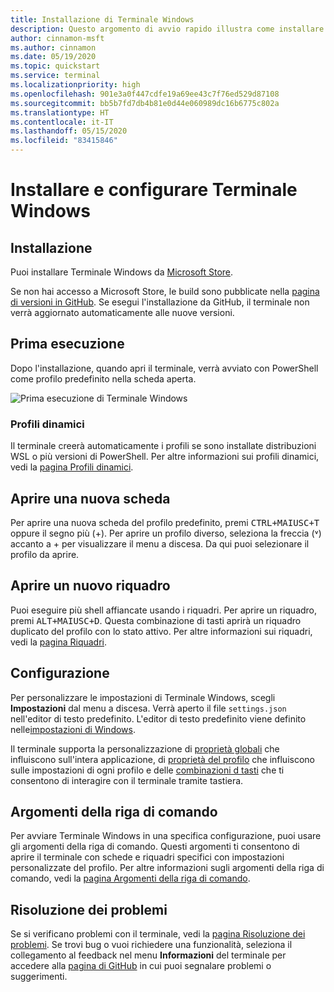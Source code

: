 ```yaml
---
title: Installazione di Terminale Windows
description: Questo argomento di avvio rapido illustra come installare ed eseguire Terminale Windows.
author: cinnamon-msft
ms.author: cinnamon
ms.date: 05/19/2020
ms.topic: quickstart
ms.service: terminal
ms.localizationpriority: high
ms.openlocfilehash: 901e3a0f447cdfe19a69ee43c7f76ed529d87108
ms.sourcegitcommit: bb5b7fd7db4b81e0d44e060989dc16b6775c802a
ms.translationtype: HT
ms.contentlocale: it-IT
ms.lasthandoff: 05/15/2020
ms.locfileid: "83415846"
---
```

# <a name="install-and-set-up-windows-terminal"></a>Installare e configurare Terminale Windows

## <a name="installation"></a>Installazione

Puoi installare Terminale Windows da [Microsoft Store](https://aka.ms/terminal).

Se non hai accesso a Microsoft Store, le build sono pubblicate nella [pagina di versioni in GitHub](https://github.com/microsoft/terminal/releases). Se esegui l'installazione da GitHub, il terminale non verrà aggiornato automaticamente alle nuove versioni.

## <a name="first-run"></a>Prima esecuzione

Dopo l'installazione, quando apri il terminale, verrà avviato con PowerShell come profilo predefinito nella scheda aperta.

![Prima esecuzione di Terminale Windows](./images/first-run.png)

### <a name="dynamic-profiles"></a>Profili dinamici

Il terminale creerà automaticamente i profili se sono installate distribuzioni WSL o più versioni di PowerShell. Per altre informazioni sui profili dinamici, vedi la [pagina Profili dinamici](./dynamic-profiles.md).

## <a name="open-a-new-tab"></a>Aprire una nuova scheda

Per aprire una nuova scheda del profilo predefinito, premi <kbd>CTRL+MAIUSC+T</kbd> oppure il segno più (+). Per aprire un profilo diverso, seleziona la freccia (˅) accanto a + per visualizzare il menu a discesa. Da qui puoi selezionare il profilo da aprire.

## <a name="open-a-new-pane"></a>Aprire un nuovo riquadro

Puoi eseguire più shell affiancate usando i riquadri. Per aprire un riquadro, premi <kbd>ALT+MAIUSC+D</kbd>. Questa combinazione di tasti aprirà un riquadro duplicato del profilo con lo stato attivo. Per altre informazioni sui riquadri, vedi la [pagina Riquadri](./panes.md).

## <a name="configuration"></a>Configurazione

Per personalizzare le impostazioni di Terminale Windows, scegli **Impostazioni** dal menu a discesa. Verrà aperto il file `settings.json` nell'editor di testo predefinito. L'editor di testo predefinito viene definito nelle[impostazioni di Windows](ms-settings:defaultapps).

Il terminale supporta la personalizzazione di [proprietà globali](./customize-settings/global-settings.md) che influiscono sull'intera applicazione, di [proprietà del profilo](./customize-settings/profile-settings.md) che influiscono sulle impostazioni di ogni profilo e delle [combinazioni d tasti](./customize-settings/key-bindings.md) che ti consentono di interagire con il terminale tramite tastiera.

## <a name="command-line-arguments"></a>Argomenti della riga di comando

Per avviare Terminale Windows in una specifica configurazione, puoi usare gli argomenti della riga di comando. Questi argomenti ti consentono di aprire il terminale con schede e riquadri specifici con impostazioni personalizzate del profilo. Per altre informazioni sugli argomenti della riga di comando, vedi la [pagina Argomenti della riga di comando](./command-line-arguments.md).

## <a name="troubleshooting"></a>Risoluzione dei problemi

Se si verificano problemi con il terminale, vedi la [pagina Risoluzione dei problemi](./troubleshooting.md). Se trovi bug o vuoi richiedere una funzionalità, seleziona il collegamento al feedback nel menu **Informazioni** del terminale per accedere alla [pagina di GitHub](https://github.com/microsoft/terminal) in cui puoi segnalare problemi o suggerimenti.

